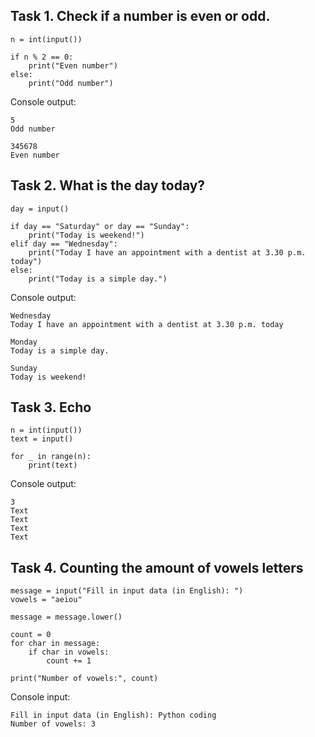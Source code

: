 ## Task 1. Check if a number is even or odd.

```
n = int(input())

if n % 2 == 0:
    print("Even number")
else:
    print("Odd number")
```

Console output:
```
5
Odd number
```

```
345678
Even number
```

## Task 2. What is the day today?

```
day = input()

if day == "Saturday" or day == "Sunday":
    print("Today is weekend!")
elif day == "Wednesday":
    print("Today I have an appointment with a dentist at 3.30 p.m. today")
else:
    print("Today is a simple day.")
```

Console output:
```
Wednesday
Today I have an appointment with a dentist at 3.30 p.m. today
```

```
Monday
Today is a simple day.
```

```
Sunday
Today is weekend!
```

## Task 3. Echo

```
n = int(input())
text = input()

for _ in range(n):
    print(text)
```

Console output:

```
3
Text
Text
Text
Text
```
## Task 4. Counting the amount of vowels letters
```
message = input("Fill in input data (in English): ")
vowels = "aeiou"

message = message.lower()

count = 0
for char in message:
    if char in vowels:
        count += 1

print("Number of vowels:", count)
```
Console input:
```
Fill in input data (in English): Python coding
Number of vowels: 3
```

